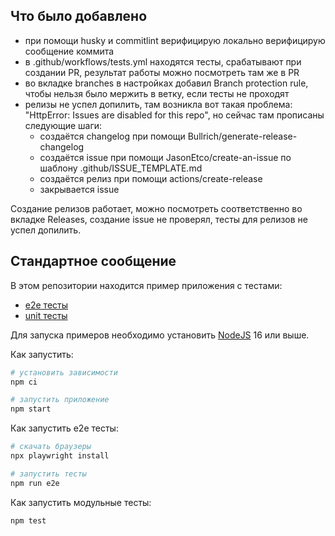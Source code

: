 ## Что было добавлено

- при помощи husky и commitlint верифицирую локально верифицирую сообщение коммита
- в .github/workflows/tests.yml находятся тесты, срабатывают при создании PR, результат работы можно посмотреть там же в PR
- во вкладке branches в настройках добавил Branch protection rule, чтобы нельзя было мержить в ветку, если тесты не проходят
- релизы не успел допилить, там возникла вот такая проблема: "HttpError: Issues are disabled for this repo", но сейчас там прописаны следующие шаги:
  - создаётся changelog при помощи Bullrich/generate-release-changelog
  - создаётся issue при помощи JasonEtco/create-an-issue по шаблону .github/ISSUE_TEMPLATE.md
  - создаётся релиз при помощи actions/create-release
  - закрывается issue

Создание релизов работает, можно посмотреть соответственно во вкладке Releases, создание issue не проверял, тесты для релизов не успел допилить.

## Стандартное сообщение

В этом репозитории находится пример приложения с тестами:

- [e2e тесты](e2e/example.spec.ts)
- [unit тесты](src/example.test.tsx)

Для запуска примеров необходимо установить [NodeJS](https://nodejs.org/en/download/) 16 или выше.

Как запустить:

```sh
# установить зависимости
npm ci

# запустить приложение
npm start
```

Как запустить e2e тесты:

```sh
# скачать браузеры
npx playwright install

# запустить тесты
npm run e2e
```

Как запустить модульные тесты:

```sh
npm test
```
